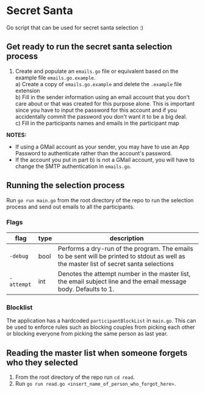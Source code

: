 # Secret Santa
Go script that can be used for secret santa selection :) 

## Get ready to run the secret santa selection process

1. Create and populate an `emails.go` file or equivalent based on the example file `emails.go.example`.  
  a) Create a copy of `emails.go.example` and delete the `.example` file extension  
  b) Fill in the sender information using an email account that you don't care about or that was created for this purpose alone. This is important since you have to input the password for this account and if you accidentally commit the password you don't want it to be a big deal.  
  c) Fill in the participants names and emails in the participant map  

**NOTES:**  
- If using a GMail account as your sender, you may have to use an App Password to authenticate rather than the account's password.
- If the account you put in part b) is not a GMail account, you will have to change the SMTP authentication in `emails.go`.
  

## Running the selection process  

Run `go run main.go` from the root directory of the repo to run the selection process and send out emails to all the participants.

### Flags  

| flag | type | description |  
| ---- | ---- | ----------- |  
| `-debug` | bool | Performs a dry-run of the program. The emails to be sent will be printed to stdout as well as the master list of secret santa selections |  
| `-attempt` | int | Denotes the attempt number in the master list, the email subject line and the email message body. Defaults to 1. |

### Blocklist
The application has a hardcoded `participantBlockList` in `main.go`. This can be used to enforce rules such as blocking couples from picking each other or blocking everyone from picking the same person as last year.

## Reading the master list when someone forgets who they selected

1. From the root directory of the repo run `cd read`.
2. Run `go run read.go <insert_name_of_person_who_forgot_here>`.
